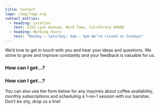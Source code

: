 ```yaml
---
title: Contact
logo: /img/logo.svg
contact_entries:
  - heading: Location
    text: 3153 Lynn Avenue, Nord Town, California 94080
  - heading: Working hours
    text: "Monday – Saturday: 9am – 5pm We’re closed on Sundays"
---
```

We’d love to get in touch with you and hear your ideas and
questions. We strive to grow and improve constantly and your feedback
is valuable for us.

<h3 class="f4 b lh-title mb2">How can I get…?</h3>

### How can I get…?

You can also use the form below for any inquiries about coffee
availability, monthly subscriptions and scheduling a 1-on-1 session
with our baristas. Don’t be shy, drop us a line!